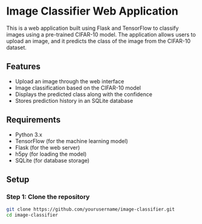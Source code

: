 # Image Classifier Web Application

This is a web application built using Flask and TensorFlow to classify images using a pre-trained CIFAR-10 model. The application allows users to upload an image, and it predicts the class of the image from the CIFAR-10 dataset.

## Features

- Upload an image through the web interface
- Image classification based on the CIFAR-10 model
- Displays the predicted class along with the confidence
- Stores prediction history in an SQLite database

## Requirements

- Python 3.x
- TensorFlow (for the machine learning model)
- Flask (for the web server)
- h5py (for loading the model)
- SQLite (for database storage)

## Setup

### Step 1: Clone the repository

```bash
git clone https://github.com/yourusername/image-classifier.git
cd image-classifier
